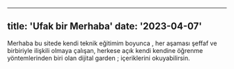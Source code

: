 ---
title: 'Ufak bir Merhaba'
date: '2023-04-07'
----
Merhaba bu sitede kendi teknik eğitimim boyunca , her aşaması şeffaf ve birbiriyle ilişkili olmaya çalışan, herkese açık kendi kendine öğrenme yöntemlerinden biri olan dijital garden ; içeriklerini okuyabilirsin. 